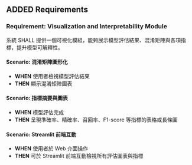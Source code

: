 ## ADDED Requirements
### Requirement: Visualization and Interpretability Module
系統 SHALL 提供一個可視化模組，能夠展示模型評估結果、混淆矩陣與各項指標，提升模型可解釋性。

#### Scenario: 混淆矩陣圖形化
- **WHEN** 使用者檢視模型評估結果
- **THEN** 顯示混淆矩陣圖表

#### Scenario: 指標摘要與圖表
- **WHEN** 模型評估完成
- **THEN** 呈現準確率、精確率、召回率、F1-score 等指標的表格或長條圖

#### Scenario: Streamlit 前端互動
- **WHEN** 使用者於 Web 介面操作
- **THEN** 可於 Streamlit 前端互動檢視所有評估圖表與指標
